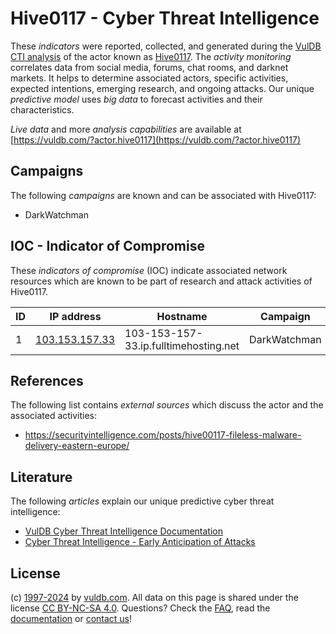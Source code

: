 # Hive0117 - Cyber Threat Intelligence

These _indicators_ were reported, collected, and generated during the [VulDB CTI analysis](https://vuldb.com/?kb.cti) of the actor known as [Hive0117](https://vuldb.com/?actor.hive0117). The _activity monitoring_ correlates data from social media, forums, chat rooms, and darknet markets. It helps to determine associated actors, specific activities, expected intentions, emerging research, and ongoing attacks. Our unique _predictive model_ uses _big data_ to forecast activities and their characteristics.

_Live data_ and more _analysis capabilities_ are available at [https://vuldb.com/?actor.hive0117](https://vuldb.com/?actor.hive0117)

## Campaigns

The following _campaigns_ are known and can be associated with Hive0117:

* DarkWatchman

## IOC - Indicator of Compromise

These _indicators of compromise_ (IOC) indicate associated network resources which are known to be part of research and attack activities of Hive0117.

ID | IP address | Hostname | Campaign | Confidence
-- | ---------- | -------- | -------- | ----------
1 | [103.153.157.33](https://vuldb.com/?ip.103.153.157.33) | 103-153-157-33.ip.fulltimehosting.net | DarkWatchman | High

## References

The following list contains _external sources_ which discuss the actor and the associated activities:

* https://securityintelligence.com/posts/hive00117-fileless-malware-delivery-eastern-europe/

## Literature

The following _articles_ explain our unique predictive cyber threat intelligence:

* [VulDB Cyber Threat Intelligence Documentation](https://vuldb.com/?kb.cti)
* [Cyber Threat Intelligence - Early Anticipation of Attacks](https://www.scip.ch/en/?labs.20201022)

## License

(c) [1997-2024](https://vuldb.com/?kb.changelog) by [vuldb.com](https://vuldb.com/?kb.about). All data on this page is shared under the license [CC BY-NC-SA 4.0](https://creativecommons.org/licenses/by-nc-sa/4.0/). Questions? Check the [FAQ](https://vuldb.com/?kb.faq), read the [documentation](https://vuldb.com/?kb) or [contact us](https://vuldb.com/?contact)!
